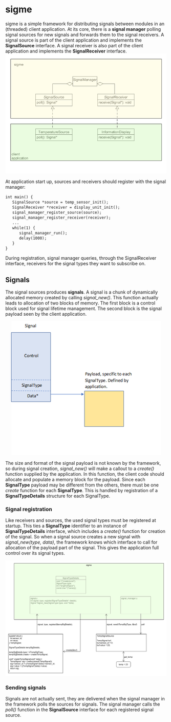 # sigme
sigme is a simple framework for distributing signals between modules in an (threaded) client application. At its core, there is a **signal manager** polling signal sources for new signals and forwards them to the signal receivers. A signal source is part of the client application and implements the **SignalSource** interface. A signal receiver is also part of the client application and implements the **SignalReceiver** interface. 
![overview](/doc/overview.png)

At application start up, sources and receivers should register with the signal manager:
```
int main() {
   SignalSource *source = temp_sensor_init();
   SignalReceiver *receiver = display_unit_init();
   signal_manager_register_source(source);
   signal_manager_register_receiver(receiver);
   ...
   while(1) {
      signal_manager_run();
      delay(1000);
   }
}
```
During registration, signal manager queries, through the SignalReceiver interface, receivers for the signal types they want to subscribe on.
## Signals
The signal sources produces **signals**. A signal is a chunk of dynamically allocated memory created by calling *signal_new()*. This function actually leads to allocation of two blocks of memory. The first block is a control block used for signal lifetime management. The second block is the signal payload seen by the client application. 
<p align="center">
  <img src="/doc/signal2.png">
</p>

The size and format of the signal payload is not known by the framework, so during signal creation, *signal_new()* will make a callout to a *create()* function supplied by the application. In this function, the client code should allocate and populate a memory block for the payload.
Since each **SignalType** payload may be different from the others, there must be one *create* function for each **SignalType**. This is handled by registration of a **SignalTypeDetails** structure for each SignalType.

### Signal registration
Like receivers and sources, the used signal types must be registered at startup. This ties a **SignalType** identifier to an instance of **SignalTypeDetails** interface, which includes a *create()* function for creation of the signal. So when a signal source creates a new signal with *signal_new(type, data)*, the framework knows which interface to call for allocation of the payload part of the signal. This gives the application full control over its signal types.

![signal_registration](/doc/signal_registration.png)


### Sending signals
Signals are not actually sent, they are delivered when the signal manager in the framework polls the sources for signals. The signal manager calls the *poll()* function in the **SignalSource** interface for each registered signal source. 

